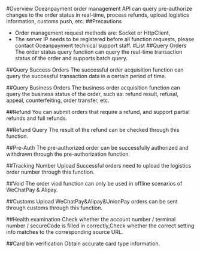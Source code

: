 #Overview
Oceanpayment order management API can query pre-authorize changes to the order status in real-time, process refunds, upload logistics information, customs push, etc.
##Precautions

+ Order management request methods are: Socket or HttpClient,
+ The server IP needs to be registered before all function requests, please contact Oceanpayment technical support staff.
#List
##Query Orders
The order status query function can query the real-time transaction status of the order and supports batch query.


##Query Success Orders
The successful order acquisition function can query the successful transaction data in a certain period of time.


##Query Business Orders
The business order acquisition function can query the business status of the order, such as: refund result, refusal, appeal, counterfeiting, order transfer, etc.


##Refund
You can submit orders that require a refund, and support partial refunds and full refunds.


##Refund Query
The result of the refund can be checked through this function.


##Pre-Auth
The pre-authorized order can be successfully authorized and withdrawn through the pre-authorization function.


##Tracking Number Upload
Successful orders need to upload the logistics order number through this function.


##Void
The order viod function can only be used in offline scenarios of WeChatPay & Alipay.


##Customs Upload
WeChatPay&Alipay&UnionPay orders can be sent through customs through this function.


##Health examination
Check whether the account number / terminal number / secureCode is filled in correctly,Check whether the correct setting info matches to the corresponding source URL.


##Card bin verification
Obtain accurate card type information.